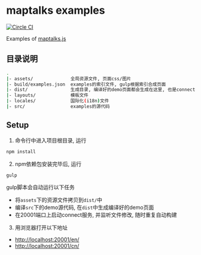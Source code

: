 # maptalks examples

[![Circle CI](https://circleci.com/gh/maptalks/examples/tree/master.svg?style=shield)](https://circleci.com/gh/maptalks/examples/tree/master)

Examples of [maptalks.js](https://github.com/maptalks/maptalks.js)

## 目录说明

```bash
.
|- assets/              全局资源文件, 页面css/图片
|- build/examples.json  examples的索引文件, gulp根据索引合成页面
|- dist/                生成目录, 编译好的demo页面都会生成在这里, 也是connect http服务的根目录
|- layouts/             模板文件
|- locales/             国际化(i18n)文件
|- src/                 examples的源代码
```

## Setup

1. 命令行中进入项目根目录, 运行

```bash
npm install
```

2. npm依赖包安装完毕后, 运行

```bash
gulp
```

gulp脚本会自动运行以下任务

* 将`assets`下的资源文件拷贝到`dist/`中
* 编译`src`下的demo源代码, 在`dist`中生成编译好的demo页面
* 在20001端口上启动connect服务, 并监听文件修改, 随时重复自动构建

3. 用浏览器打开以下地址

* [http://localhost:20001/en/](http://localhost:20001/en/)
* [http://localhost:20001/cn/](http://localhost:20001/cn/)
